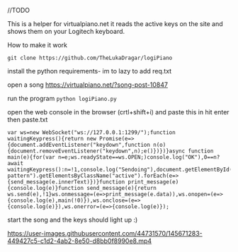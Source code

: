 //TODO

This is a helper for virtualpiano.net it reads the active keys on the site and shows them on your Logitech keyboard.

How to make it work
```
git clone https://github.com/TheLukaDragar/logiPiano
``` 
install the python requirements- im to lazy to add req.txt

open a song
https://virtualpiano.net/?song-post-10847

run the program
```python logiPiano.py```


open the  web console in the browser (crtl+shift+i) and paste this in hit enter then
paste.txt
```
var ws=new WebSocket("ws://127.0.0.1:1299/");function waitingKeypress(){return new Promise(e=>{document.addEventListener("keydown",function n(o){document.removeEventListener("keydown",n);e()})})}async function main(e){for(var n=e;ws.readyState==ws.OPEN;)console.log("OK"),0==n?await waitingKeypress():n=!1,console.log("Sendoing"),document.getElementById("song-pattern").getElementsByClassName("active").forEach(e=>{send_message(e.innerText)})}function print_message(e){console.log(e)}function send_message(e){return ws.send(e),!1}ws.onmessage=(e=>print_message(e.data)),ws.onopen=(e=>{console.log(e),main(!0)}),ws.onclose=(e=>{console.log(e)}),ws.onerror=(e=>{console.log(e)});
```

start the song and the keys should light up :)

https://user-images.githubusercontent.com/44731570/145671283-449427c5-c1d2-4ab2-8e50-d8bb0f8990e8.mp4

